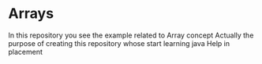 # Arrays
In this repository you see the example related to Array concept
Actually the purpose of creating this repository whose start learning java 
Help in placement
